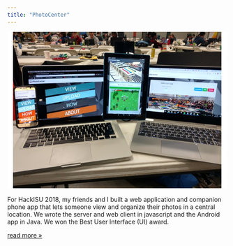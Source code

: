 ```yaml
---
title: "PhotoCenter"
---
```


![Photo of Devices Running PhotoCenter](/projects/PhotoCenter.jpg)

For HackISU 2018, my friends and I built a web application and companion phone app that lets someone view and organize their photos in a central location. We wrote the server and web client in javascript and the Android app in Java. We won the Best User Interface (UI) award.

[read more »](https://devpost.com/software/photocenter-he1ajs)
